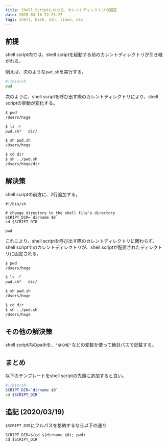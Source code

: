 ```yaml
---
title: Shell Scriptにおける、カレントディレクトリの固定
date: 2020-03-16 22:23:27
tags: shell, bash, zsh, linux, osx
---
```


## 前提

shell script内では、shell scriptを起動する前のカレントディレクトリが引き継がれる。

例えば、次のような`pwd.sh`を実行する。

```pwd.sh
#!/bin/sh
pwd
```

次のように、shell scriptを呼び出す際のカレントディレクトリにより、shell scriptの挙動が変化する。

```sh
$ pwd
/Users/hoge

$ ls -F
pwd.sh*   dir/

$ sh pwd.sh 
/Users/hoge

$ cd dir
$ sh ../pwd.sh
/Users/hoge/dir
```

## 解決策

shell scriptの前方に、2行追加する。

```pwd
#!/bin/sh

# change directory to the shell file's directory
SCRIPT_DIR=`dirname $0`
cd $SCRIPT_DIR

pwd
```

これにより、shell scriptを呼び出す際のカレントディレクトリに関わらず、shell scriptでのカレントディレクトリが、shell scriptが配置されたディレクトリに固定される。

```sh
$ pwd
/Users/hoge

$ ls -F
pwd.sh*   dir/

$ sh pwd.sh 
/Users/hoge

$ cd dir
$ sh ../pwd.sh
/Users/hoge
```

## その他の解決策

shell script内のpathを、`"$HOME"`などの変数を使って絶対パスで記載する。

## まとめ

以下のテンプレートをshell scriptの先頭に追加すると良い。

```sample.sh
#!/bin/sh
SCRIPT_DIR=`dirname $0`
cd $SCRIPT_DIR
```

## 追記 (2020/03/19)

`$SCRIPT_DIR`にフルパスを格納するなら以下の通り

```
SCRIPT_DIR=$(cd $(dirname $0); pwd)
cd $SCRIPT_DIR
```

